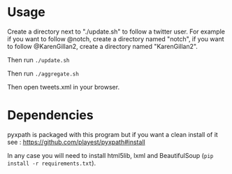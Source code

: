 # Usage

Create a directory next to "./update.sh" to follow a twitter user.
For example if you want to follow @notch, create a directory named "notch", if you want to follow @KarenGillan2, create a directory named "KarenGillan2".

Then run `./update.sh`

Then run `./aggregate.sh`

Then open tweets.xml in your browser.

# Dependencies

pyxpath is packaged with this program but if you want a clean install of it see : https://github.com/playest/pyxpath#install

In any case you will need to install html5lib, lxml and BeautifulSoup (`pip install -r requirements.txt`).
